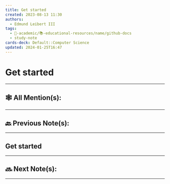 ```yaml
---
title: Get started
created: 2023-08-13 11:30
authors:
  - Edmund Leibert III
tags:
  - 🔴-academic/📚-educational-resources/name/github-docs
  - study-note
cards-deck: Default::Computer Science
updated: 2024-01-25T16:47
---
```


#  Get started

---

## 🕸️ All Mention(s): 

---

## 🔙 Previous Note(s):

---

## Get started

---

## 🔜 Next Note(s):

---



